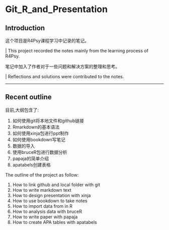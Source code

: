 
# Git_R_and_Presentation

## Introduction

这个项目是R4Psy课程学习中记录的笔记。

|  This project recorded the notes mainly from the learning process of R4Psy.

笔记中加入了作者对于一些问题和解决方案的整理和思考。

|  Reflections and solutions were contributed to the notes.

------------------------------------------------------------------------

## Recent outline

目前,大纲包含了:

1.  如何使用git将本地文件和github链接<br>
2.  Rmarkdown的基本语法<br>
3.  如何使用xinja包进行ppt制作<br>
4.  如何使用bookdown写笔记<br>
5.  数据的导入<br>
6.  使用bruceR包进行数据分析<br>
7.  papaja的简单介绍<br>
8.  apatabels创建表格<br>

The outline of the project as follow:

1.  How to link github and local folder with git<br>
2.  How to write markdown text<br>
3.  How to design presentation with xinja<br>
4.  How to use bookdown to take notes<br>
5.  How to import data from in R<br>
6.  How to analysis data with bruceR<br>
7.  How to write paper with papaja<br>
8.  How to create APA tables with apatabels<br>
